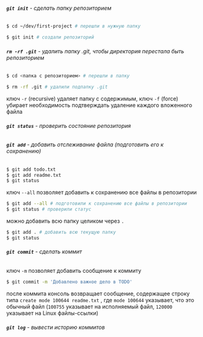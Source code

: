 ###### **`git init`** - сделать папку репозиторием
```BASH
$ cd ~/dev/first-project # перешли в нужную папку

$ git init # создали репозиторий
```
###### **`rm -rf .git`** - удалить папку .git, чтобы директория перестала быть репозиторием
```BASH
$ cd <папка с репозиторием> # перешли в папку

$ rm -rf .git # удалили подпапку .git
```
ключ `-r` (recursive) удаляет папку с содержимым, ключ `-f` (force) убирает необходимость подтверждать удаление каждого вложенного файла

###### **`git status`** - проверить состояние репозитория

###### **`git add`** - добавить отслеживание файла (подготовить его к сохранению)
```BASH
$ git add todo.txt
$ git add readme.txt
$ git status
```
ключ `--all` позволяет добавить к сохранению все файлы в репозитории
```BASH
$ git add --all # подготовили к сохранению все файлы в репозитории
$ git status # проверили статус
```
можно добавить всю папку целиком через `.` 
```BASH
$ git add . # добавить всю текущую папку
$ git status
```

###### **`git commit`** - сделать коммит
ключ `-m` позволяет добавить сообщение к коммиту
```BASH
$ git commit -m 'Добавлено важное дело в TODO'
```
после коммита консоль возвращает сообщение, содержащее строку типа `create mode 100644 readme.txt` , где `mode 100644` указывает, что это обычный файл (`100755` указывает на исполняемый файл, `120000` указывает на Linux файлы-ссылки)
###### **`git log`** - вывести историю коммитов